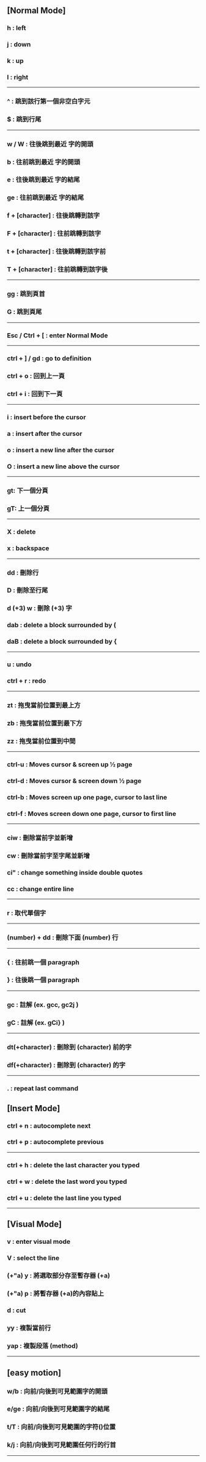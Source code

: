 ## **[Normal Mode]**

### h : left
### j : down
### k : up
### l : right
--------------------------------
### ^ : 跳到該行第一個非空白字元
### $ : 跳到行尾
--------------------------------
### w / W : 往後跳到最近 字的開頭
### b : 往前跳到最近 字的開頭
### e : 往後跳到最近 字的結尾
### ge : 往前跳到最近 字的結尾
### f + [character] : 往後跳轉到該字
### F + [character] : 往前跳轉到該字
### t + [character] : 往後跳轉到該字前
### T + [character] : 往前跳轉到該字後
--------------------------------
### gg : 跳到頁首
### G : 跳到頁尾
--------------------------------
### Esc / Ctrl + [ : enter Normal Mode
--------------------------------
### ctrl + ] / gd : go to definition
### ctrl + o : 回到上一頁
### ctrl + i : 回到下一頁
--------------------------------
### i : insert before the cursor
### a : insert after the cursor
### o : insert a new line after the cursor
### O : insert a new line above the cursor
--------------------------------
### gt: 下一個分頁
### gT: 上一個分頁
--------------------------------
### X : delete
### x : backspace
--------------------------------
### dd : 刪除行
### D : 刪除至行尾
### d (+3) w : 刪除 (+3) 字
### dab : delete a block surrounded by (
### daB : delete a block surrounded by {
--------------------------------
### u : undo
### ctrl + r : redo
--------------------------------
### zt : 拖曳當前位置到最上方
### zb : 拖曳當前位置到最下方
### zz : 拖曳當前位置到中間
--------------------------------
### ctrl-u : Moves cursor & screen up ½ page
### ctrl-d : Moves cursor & screen down ½ page
### ctrl-b : Moves screen up one page, cursor to last line
### ctrl-f : Moves screen down one page, cursor to first line
--------------------------------
### ciw : 刪除當前字並新增
### cw : 刪除當前字至字尾並新增
### ci" : change something inside double quotes
### cc : change entire line
--------------------------------
### r : 取代單個字
--------------------------------
### (number) + dd : 刪除下面 (number) 行
--------------------------------
### { : 往前跳一個 paragraph
### } : 往後跳一個 paragraph
--------------------------------
### gc : 註解 (ex. gcc, gc2j )
### gC : 註解 (ex. gCi} )
--------------------------------
### dt(+character) : 刪除到 (character) 前的字
### df(+character) : 刪除到 (character) 的字
--------------------------------
### . : repeat last command

## **[Insert Mode]**

### ctrl + n : autocomplete next
### ctrl + p : autocomplete previous
--------------------------------
### ctrl + h : delete the last character you typed
### ctrl + w : delete the last word you typed
### ctrl + u : delete the last line you typed
--------------------------------
## **[Visual Mode]**

### v : enter visual mode
### V : select the line
### (+"a) y : 將選取部分存至暫存器 (+a)
### (+"a) p : 將暫存器 (+a)的內容貼上
### d : cut
### yy : 複製當前行
### yap : 複製段落 (method)
--------------------------------
## **[easy motion]**

### <leader><leader> w/b : 向前/向後到可見範圍字的開頭
### <leader><leader> e/ge : 向前/向後到可見範圍字的結尾
### <leader><leader> t/T : 向前/向後到可見範圍的字符(<char>)位置
### <leader><leader> k/j : 向前/向後到可見範圍任何行的行首
--------------------------------